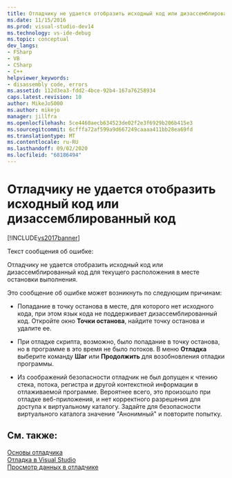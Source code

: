 ```yaml
---
title: Отладчику не удается отобразить исходный код или дизассемблирование | Документация Майкрософт
ms.date: 11/15/2016
ms.prod: visual-studio-dev14
ms.technology: vs-ide-debug
ms.topic: conceptual
dev_langs:
- FSharp
- VB
- CSharp
- C++
helpviewer_keywords:
- disassembly code, errors
ms.assetid: 112d3ea3-fdd2-4bce-92b4-167a76258934
caps.latest.revision: 10
author: MikeJo5000
ms.author: mikejo
manager: jillfra
ms.openlocfilehash: 5ce4460aecb634523de02f2e3f6929b206b415e3
ms.sourcegitcommit: 6cfffa72af599a9d667249caaaa411bb28ea69fd
ms.translationtype: MT
ms.contentlocale: ru-RU
ms.lasthandoff: 09/02/2020
ms.locfileid: "68186494"
---
```

# <a name="debugger-cannot-display-source-code-or-disassembly"></a>Отладчику не удается отобразить исходный код или дизассемблированный код
[!INCLUDE[vs2017banner](../includes/vs2017banner.md)]

Текст сообщения об ошибке:  
  
 Отладчику не удается отобразить исходный код или дизассемблированный код для текущего расположения в месте остановки выполнения.  
  
 Это сообщение об ошибке может возникнуть по следующим причинам:  
  
- Попадание в точку останова в месте, для которого нет исходного кода, при этом язык кода не поддерживает дизассемблированный код. Откройте окно **Точки останова**, найдите точку останова и удалите ее.  
  
- При отладке скрипта, возможно, было попадание в точку останова, но в программе в это время не было потоков. В меню **Отладка** выберите команду **Шаг** или **Продолжить** для возобновления отладки программы.  
  
- Из соображений безопасности отладчик не был допущен к чтению стека, потока, регистра и другой контекстной информации в отлаживаемой программе. Вероятнее всего, это произошло при отладке веб-приложения, и нет корректного разрешения для доступа к виртуальному каталогу. Задайте для безопасности виртуального каталога значение "Анонимный" и повторите попытку.  
  
## <a name="see-also"></a>См. также:  
 [Основы отладчика](../debugger/debugger-basics.md)   
 [Отладка в Visual Studio](../debugger/debugging-in-visual-studio.md)   
 [Просмотр данных в отладчике](../debugger/viewing-data-in-the-debugger.md)
